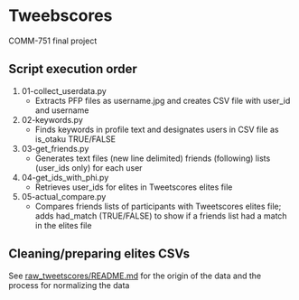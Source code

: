# Tweebscores
COMM-751 final project

## Script execution order
1. 01-collect_userdata.py
   - Extracts PFP files as username.jpg and creates CSV file with user_id and username
2. 02-keywords.py
   - Finds keywords in profile text and designates users in CSV file as is_otaku TRUE/FALSE
3. 03-get_friends.py
   - Generates text files (new line delimited) friends (following) lists (user_ids only) for each user
4. 04-get_ids_with_phi.py
   - Retrieves user_ids for elites in Tweetscores elites file
5. 05-actual_compare.py
   - Compares friends lists of participants with Tweetscores elites file; adds had_match (TRUE/FALSE) to show if a friends list had a match in the elites file

## Cleaning/preparing elites CSVs
See [raw_tweetscores/README.md](raw_tweetscores/README.md) for the origin of the data and the process for normalizing the data